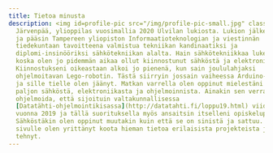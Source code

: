 ```yaml
---
title: Tietoa minusta
description: <img id=profile-pic src="/img/profile-pic-small.jpg" class="profilePic">Olen Matias
  Järvenpää, ylioppilas vuosimallia 2020 Ulvilan lukiosta. Lukion jälkeen hain
  ja pääsin Tampereen yliopiston Informaatioteknologian ja viestinnän
  tiedekuntaan tavoitteena valmistua tekniikan kandinaatiksi ja
  diplomi-insinööriksi sähkötekniikan alalta. Hain sähkötekniikkaa lukemaan,
  koska olen jo pidemmän aikaa ollut kiinnostunut sähköstä ja elektroniikasta.
  Kiinnostukseni oikeastaan alkoi jo pienenä, kun sain joululahjaksi
  ohjelmoitavan Lego-robotin. Tästä siirryin jossain vaiheessa Arduino-alustaan
  ja sille tielle olen jäänyt. Matkan varrella olen oppinut mielestäni melko
  paljon sähköstä, elektroniikasta ja ohjelmoinnista. Ainakin sen verran osaan
  ohjelmoida, että sijoituin valtakunnallisessa
  [Datatähti-ohjelmointikisassa](http://datatahti.fi/loppu19.html) viidenneksi
  vuonna 2019 ja tällä suorituksella myös ansaitsin itselleni opiskelupaikan.
  Sähköstäkin olen oppinut muutakin kuin että se on sinistä ja sattuu. Tälle
  sivulle olen yrittänyt koota hieman tietoa erilaisista projekteista joita olen
  tehnyt.
---
```

